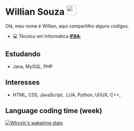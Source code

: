 
# Willian Souza <img src="https://raw.githubusercontent.com/iampavangandhi/iampavangandhi/master/gifs/Hi.gif" width="30px">



Olá, meu nome é Willian,
aqui compartilho alguns códigos.

* 💻 Técnico em Informática **[IFBA](https://portal.ifba.edu.br/)**;

## Estudando
* Java, MySQL, PHP

## Interesses
* HTML, CSS, JavaScript, .LUA, Python, UI/UX, C++,

## Language coding time (week)

[![Whyzin's wakatime stats](https://github-readme-stats.vercel.app/api/wakatime?username=@williansz&theme=dark)](https://github.com/anuraghazra/github-readme-stats)

